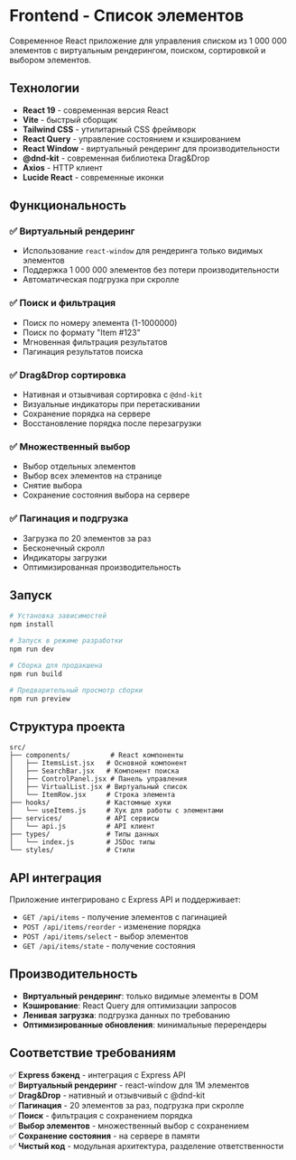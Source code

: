# Frontend - Список элементов

Современное React приложение для управления списком из 1 000 000 элементов с виртуальным рендерингом, поиском, сортировкой и выбором элементов.

## Технологии

- **React 19** - современная версия React
- **Vite** - быстрый сборщик
- **Tailwind CSS** - утилитарный CSS фреймворк
- **React Query** - управление состоянием и кэшированием
- **React Window** - виртуальный рендеринг для производительности
- **@dnd-kit** - современная библиотека Drag&Drop
- **Axios** - HTTP клиент
- **Lucide React** - современные иконки

## Функциональность

### ✅ Виртуальный рендеринг
- Использование `react-window` для рендеринга только видимых элементов
- Поддержка 1 000 000 элементов без потери производительности
- Автоматическая подгрузка при скролле

### ✅ Поиск и фильтрация
- Поиск по номеру элемента (1-1000000)
- Поиск по формату "Item #123"
- Мгновенная фильтрация результатов
- Пагинация результатов поиска

### ✅ Drag&Drop сортировка
- Нативная и отзывчивая сортировка с `@dnd-kit`
- Визуальные индикаторы при перетаскивании
- Сохранение порядка на сервере
- Восстановление порядка после перезагрузки

### ✅ Множественный выбор
- Выбор отдельных элементов
- Выбор всех элементов на странице
- Снятие выбора
- Сохранение состояния выбора на сервере

### ✅ Пагинация и подгрузка
- Загрузка по 20 элементов за раз
- Бесконечный скролл
- Индикаторы загрузки
- Оптимизированная производительность

## Запуск

```bash
# Установка зависимостей
npm install

# Запуск в режиме разработки
npm run dev

# Сборка для продакшена
npm run build

# Предварительный просмотр сборки
npm run preview
```

## Структура проекта

```
src/
├── components/          # React компоненты
│   ├── ItemsList.jsx   # Основной компонент
│   ├── SearchBar.jsx   # Компонент поиска
│   ├── ControlPanel.jsx # Панель управления
│   ├── VirtualList.jsx # Виртуальный список
│   └── ItemRow.jsx     # Строка элемента
├── hooks/              # Кастомные хуки
│   └── useItems.js     # Хук для работы с элементами
├── services/           # API сервисы
│   └── api.js          # API клиент
├── types/              # Типы данных
│   └── index.js        # JSDoc типы
└── styles/             # Стили
```

## API интеграция

Приложение интегрировано с Express API и поддерживает:

- `GET /api/items` - получение элементов с пагинацией
- `POST /api/items/reorder` - изменение порядка
- `POST /api/items/select` - выбор элементов
- `GET /api/items/state` - получение состояния

## Производительность

- **Виртуальный рендеринг**: только видимые элементы в DOM
- **Кэширование**: React Query для оптимизации запросов
- **Ленивая загрузка**: подгрузка данных по требованию
- **Оптимизированные обновления**: минимальные перерендеры

## Соответствие требованиям

✅ **Express бэкенд** - интеграция с Express API  
✅ **Виртуальный рендеринг** - react-window для 1M элементов  
✅ **Drag&Drop** - нативный и отзывчивый с @dnd-kit  
✅ **Пагинация** - 20 элементов за раз, подгрузка при скролле  
✅ **Поиск** - фильтрация с сохранением порядка  
✅ **Выбор элементов** - множественный выбор с сохранением  
✅ **Сохранение состояния** - на сервере в памяти  
✅ **Чистый код** - модульная архитектура, разделение ответственности
